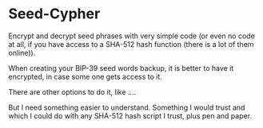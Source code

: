 # Seed-Cypher
Encrypt and decrypt seed phrases with very simple code (or even no code at all, if you have access to a SHA-512 hash function (there is a lot of them online)).

When creating your BIP-39 seed words backup, it is better to have it encrypted, in case some one gets access to it.

There are other options to do it, like ....

But I need something easier to understand. Something I would trust and which I could do with any SHA-512 hash script I trust, plus pen and paper.
